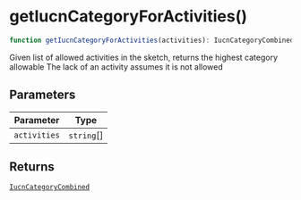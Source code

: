 # getIucnCategoryForActivities()

```ts
function getIucnCategoryForActivities(activities): IucnCategoryCombined;
```

Given list of allowed activities in the sketch, returns the highest category allowable
The lack of an activity assumes it is not allowed

## Parameters

| Parameter    | Type       |
| ------------ | ---------- |
| `activities` | `string`[] |

## Returns

[`IucnCategoryCombined`](../interfaces/IucnCategoryCombined.md)

